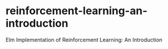 # reinforcement-learning-an-introduction
Elm Implementation of Reinforcement Learning: An Introduction
